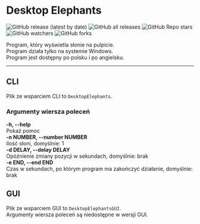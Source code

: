 # Desktop Elephants

![GitHub release (latest by date)](https://img.shields.io/github/v/release/barteklorenc/DesktopElephants?style=flat-square)
![GitHub all releases](https://img.shields.io/github/downloads/barteklorenc/DesktopElephants/total?style=flat-square)
![GitHub Repo stars](https://img.shields.io/github/stars/barteklorenc/DesktopElephants?style=flat-square)
![GitHub watchers](https://img.shields.io/github/watchers/barteklorenc/DesktopElephants?style=flat-square)
![GitHub forks](https://img.shields.io/github/forks/barteklorenc/DesktopElephants?style=flat-square)

Program, który wyświetla słonie na pulpicie. \
Program działa tylko na systemie Windows. \
Program jest dostępny po polsku i po angielsku.

---

## CLI
Plik ze wsparciem CLI to `DesktopElephants`.

### Argumenty wiersza poleceń
**-h, --help** \
Pokaż pomoc \
**-n NUMBER, --number NUMBER** \
Ilość słoni, domyślnie: 1 \
**-d DELAY, --delay DELAY** \
Opóźnienie zmiany pozycji w sekundach, domyślnie: brak \
**-e END, --end END** \
Czas w sekundach, po którym program ma zakończyć działanie, domyślnie: brak

## GUI
Plik ze wsparciem GUI to `DesktopElephantsGUI`. \
Argumenty wiersza poleceń są niedostępne w wersji GUI.
